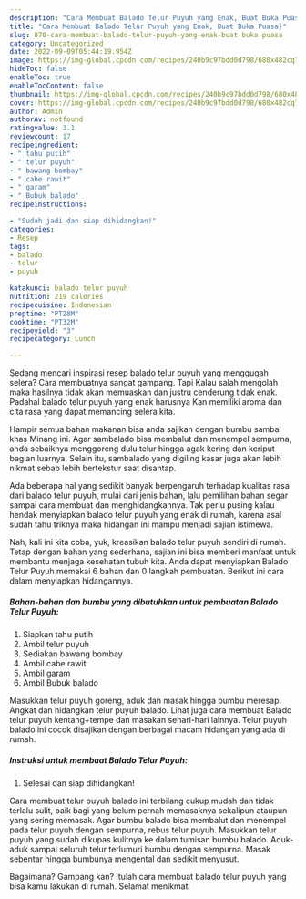 ```yaml
---
description: "Cara Membuat Balado Telur Puyuh yang Enak, Buat Buka Puasa}"
title: "Cara Membuat Balado Telur Puyuh yang Enak, Buat Buka Puasa}"
slug: 870-cara-membuat-balado-telur-puyuh-yang-enak-buat-buka-puasa
category: Uncategorized
date: 2022-09-09T05:44:19.954Z
image: https://img-global.cpcdn.com/recipes/240b9c97bdd0d798/680x482cq70/balado-telur-puyuh-foto-resep-utama.jpg
hideToc: false
enableToc: true
enableTocContent: false
thumbnail: https://img-global.cpcdn.com/recipes/240b9c97bdd0d798/680x482cq70/balado-telur-puyuh-foto-resep-utama.jpg
cover: https://img-global.cpcdn.com/recipes/240b9c97bdd0d798/680x482cq70/balado-telur-puyuh-foto-resep-utama.jpg
author: Admin
authorAv: notfound
ratingvalue: 3.1
reviewcount: 17
recipeingredient:
- " tahu putih"
- " telur puyuh"
- " bawang bombay"
- " cabe rawit"
- " garam"
- " Bubuk balado"
recipeinstructions:

- "Sudah jadi dan siap dihidangkan!"
categories:
- Resep
tags:
- balado
- telur
- puyuh

katakunci: balado telur puyuh 
nutrition: 219 calories
recipecuisine: Indonesian
preptime: "PT28M"
cooktime: "PT32M"
recipeyield: "3"
recipecategory: Lunch

---
```



Sedang mencari inspirasi resep balado telur puyuh yang menggugah selera? Cara membuatnya sangat gampang. Tapi Kalau salah mengolah maka hasilnya tidak akan memuaskan dan justru cenderung tidak enak. Padahal balado telur puyuh yang enak harusnya Kan memiliki aroma dan cita rasa yang dapat memancing selera kita.


Hampir semua bahan makanan bisa anda sajikan dengan bumbu sambal khas Minang ini. Agar sambalado bisa membalut dan menempel sempurna, anda sebaiknya menggoreng dulu telur hingga agak kering dan keriput bagian luarnya. Selain itu, sambalado yang digiling kasar juga akan lebih nikmat sebab lebih bertekstur saat disantap.

Ada beberapa hal yang sedikit banyak berpengaruh terhadap kualitas rasa dari balado telur puyuh, mulai dari jenis bahan, lalu pemilihan bahan segar sampai cara membuat dan menghidangkannya. Tak perlu pusing kalau hendak menyiapkan balado telur puyuh yang enak di rumah, karena asal sudah tahu triknya maka hidangan ini mampu menjadi sajian istimewa.


Nah, kali ini kita coba, yuk, kreasikan balado telur puyuh sendiri di rumah. Tetap dengan bahan yang sederhana, sajian ini bisa memberi manfaat untuk membantu menjaga kesehatan tubuh kita. Anda dapat menyiapkan Balado Telur Puyuh memakai 6 bahan dan 0 langkah pembuatan. Berikut ini cara dalam menyiapkan hidangannya.

<!--inarticleads1-->

##### Bahan-bahan dan bumbu yang dibutuhkan untuk pembuatan Balado Telur Puyuh:

1. Siapkan  tahu putih
1. Ambil  telur puyuh
1. Sediakan  bawang bombay
1. Ambil  cabe rawit
1. Ambil  garam
1. Ambil  Bubuk balado


Masukkan telur puyuh goreng, aduk dan masak hingga bumbu meresap. Angkat dan hidangkan telur puyuh balado. Lihat juga cara membuat Balado telur puyuh kentang+tempe dan masakan sehari-hari lainnya. Telur puyuh balado ini cocok disajikan dengan berbagai macam hidangan yang ada di rumah. 

<!--inarticleads2-->

##### Instruksi untuk membuat Balado Telur Puyuh:


1. Selesai dan siap dihidangkan!

Cara membuat telur puyuh balado ini terbilang cukup mudah dan tidak terlalu sulit, baik bagi yang belum pernah memasaknya sekalipun ataupun yang sering memasak. Agar bumbu balado bisa membalut dan menempel pada telur puyuh dengan sempurna, rebus telur puyuh. Masukkan telur puyuh yang sudah dikupas kulitnya ke dalam tumisan bumbu balado. Aduk-aduk sampai seluruh telur terlumuri bumbu dengan sempurna. Masak sebentar hingga bumbunya mengental dan sedikit menyusut. 

Bagaimana? Gampang kan? Itulah cara membuat balado telur puyuh yang bisa kamu lakukan di rumah. Selamat menikmati
